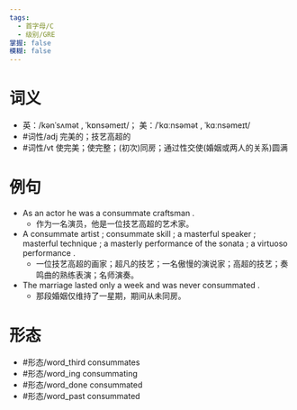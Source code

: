 ```yaml
---
tags:
  - 首字母/C
  - 级别/GRE
掌握: false
模糊: false
---
```

# 词义
- 英：/kənˈsʌmət , ˈkɒnsəmeɪt/； 美：/ˈkɑːnsəmət , ˈkɑːnsəmeɪt/
- #词性/adj  完美的；技艺高超的
- #词性/vt  使完美；使完整；(初次)同房；通过性交使(婚姻或两人的关系)圆满
# 例句
- As an actor he was a consummate craftsman .
	- 作为一名演员，他是一位技艺高超的艺术家。
- A consummate artist ; consummate skill ; a masterful speaker ; masterful technique ; a masterly performance of the sonata ; a virtuoso performance .
	- 一位技艺高超的画家；超凡的技艺；一名傲慢的演说家；高超的技艺；奏鸣曲的熟练表演；名师演奏。
- The marriage lasted only a week and was never consummated .
	- 那段婚姻仅维持了一星期，期间从未同房。
# 形态
- #形态/word_third consummates
- #形态/word_ing consummating
- #形态/word_done consummated
- #形态/word_past consummated
